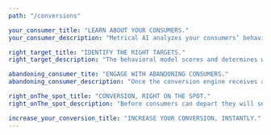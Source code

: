 ```yaml
---
path: "/conversions"

your_consumer_title: "LEARN ABOUT YOUR CONSUMERS."
your_consumer_description: "Metrical AI analyzes your consumers’ behavior patterns on your online sites. This data is used to construct a behavioral model that continuously learns and improves itself."

right_target_title: "IDENTIFY THE RIGHT TARGETS."
right_target_description: "The behavioral model scores and determines which of your consumers are most likely to abandon and signals the conversion engine to engage."

abandoning_consumer_tite: "ENGAGE WITH ABANDONING CONSUMERS."
abandoning_consumer_description: "Once the conversion engine receives a signal of a pending abandonment, it selects targeted messaging that has the highest likelihood of converting the consumer. The conversion engine calculates not only which messages are most effective, but also which will maximize your margins."

right_onThe_spot_title: "CONVERSION, RIGHT ON THE SPOT."
right_onThe_spot_description: "Before consumers can depart they will see compelling messaging that incentivizes them to stay, buy and come back for more."

increase_your_conversion_title: "INCREASE YOUR CONVERSION, INSTANTLY."
---
```

